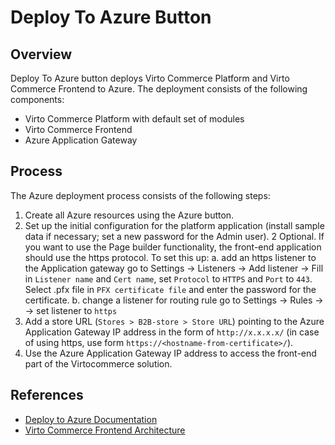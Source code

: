 # Deploy To Azure Button

## Overview
Deploy To Azure button deploys Virto Commerce Platform and Virto Commerce Frontend to Azure. The deployment consists of the following components:
* Virto Commerce Platform with default set of modules
* Virto Commerce Frontend
* Azure Application Gateway

## Process
The Azure deployment process consists of the following steps:

1. Create all Azure resources using the Azure button.
2. Set up the initial configuration for the platform application (install sample data if necessary; set a new password for the Admin user).
2 Optional. If you want to use the Page builder functionality, the front-end application should use the https protocol. To set this up:
    a. add an https listener to the Application gateway
        go to Settings -> Listeners -> Add listener -> Fill in `Listener name` and `Cert name`, set `Protocol` to `HTTPS` and `Port` to `443`. Select .pfx file in `PFX certificate file` and enter the password for the certificate.
    b. change a listener for routing rule
        go to Settings -> Rules -> <routning rule> -> set listener to `https`
3. Add a store URL (`Stores > B2B-store > Store URL`) pointing to the Azure Application Gateway IP address in the form of `http://x.x.x.x/` (in case of using https, use form `https://<hostname-from-certificate>/`).
4. Use the Azure Application Gateway IP address to access the front-end part of the Virtocommerce solution.


## References
* [Deploy to Azure Documentation](https://docs.virtocommerce.org/storefront/developer-guide/deployment/#deployment-on-azure)
* [Virto Commerce Frontend Architecture](https://docs.virtocommerce.org/platform/developer-guide/architecture/)

